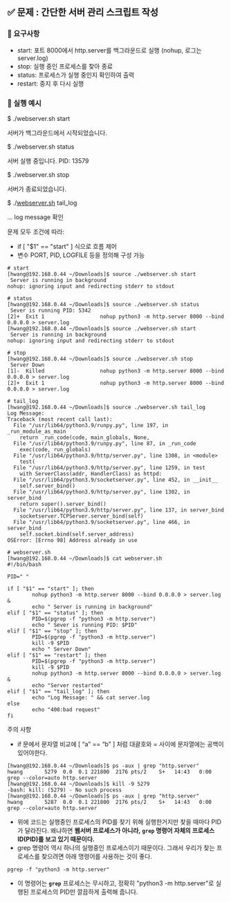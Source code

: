 ## **✅ 문제 : 간단한 서버 관리 스크립트 작성**

### **🔧 요구사항**

- start: 포트 8000에서 http.server를 백그라운드로 실행 (nohup, 로그는 server.log)
- stop: 실행 중인 프로세스를 찾아 종료
- status: 프로세스가 실행 중인지 확인하여 출력
- restart: 중지 후 다시 실행

### **🎯 실행 예시**

$ ./webserver.sh start

서버가 백그라운드에서 시작되었습니다.

$ ./webserver.sh status

서버 실행 중입니다. PID: 13579

$ ./webserver.sh stop

서버가 종료되었습니다.

$ ./[webserver.sh](http://webserver.sh/) tail_log

… log message 확인

문제 모두 조건에 따라:

- if [ "$1" == "start" ] 식으로 흐름 제어
- 변수 PORT, PID, LOGFILE 등을 정의해 구성 가능

```
# start
[hwang@192.168.0.44 ~/Downloads]$ source ./webserver.sh start
 Server is running in background
nohup: ignoring input and redirecting stderr to stdout

# status
[hwang@192.168.0.44 ~/Downloads]$ source ./webserver.sh status
 Sever is running PID: 5342
[2]+  Exit 1                  nohup python3 -m http.server 8000 --bind 0.0.0.0 > server.log
[hwang@192.168.0.44 ~/Downloads]$ source ./webserver.sh start
 Server is running in background
nohup: ignoring input and redirecting stderr to stdout

# stop
[hwang@192.168.0.44 ~/Downloads]$ source ./webserver.sh stop
 Server Down
[1]-  Killed                  nohup python3 -m http.server 8000 --bind 0.0.0.0 > server.log
[2]+  Exit 1                  nohup python3 -m http.server 8000 --bind 0.0.0.0 > server.log

# tail_log
[hwang@192.168.0.44 ~/Downloads]$ source ./webserver.sh tail_log
Log Message:
Traceback (most recent call last):
  File "/usr/lib64/python3.9/runpy.py", line 197, in _run_module_as_main
    return _run_code(code, main_globals, None,
  File "/usr/lib64/python3.9/runpy.py", line 87, in _run_code
    exec(code, run_globals)
  File "/usr/lib64/python3.9/http/server.py", line 1308, in <module>
    test(
  File "/usr/lib64/python3.9/http/server.py", line 1259, in test
    with ServerClass(addr, HandlerClass) as httpd:
  File "/usr/lib64/python3.9/socketserver.py", line 452, in __init__
    self.server_bind()
  File "/usr/lib64/python3.9/http/server.py", line 1302, in server_bind
    return super().server_bind()
  File "/usr/lib64/python3.9/http/server.py", line 137, in server_bind
    socketserver.TCPServer.server_bind(self)
  File "/usr/lib64/python3.9/socketserver.py", line 466, in server_bind
    self.socket.bind(self.server_address)
OSError: [Errno 98] Address already in use

# webserver.sh
[hwang@192.168.0.44 ~/Downloads]$ cat webserver.sh
#!/bin/bash

PID=" "

if [ "$1" == "start" ]; then
        nohup python3 -m http.server 8000 --bind 0.0.0.0 > server.log &
        echo " Server is running in background"
elif [ "$1" == "status" ]; then
        PID=$(pgrep -f "python3 -m http.server")
        echo " Sever is running PID: $PID"
elif [ "$1" == "stop" ]; then
        PID=$(pgrep -f "python3 -m http.server")
        kill -9 $PID
        echo " Server Down"
elif [ "$1" == "restart" ]; then
        PID=$(pgrep -f "python3 -m http.server")
        kill -9 $PID
        nohup python3 -m http.server 8000 --bind 0.0.0.0 > server.log &
        echo "Server restarted"
elif [ "$1" == "tail_log" ]; then
        echo "Log Message: " && cat server.log
else
        echo "400:bad request"
fi

```

주의 사항

- if 문에서 문자열 비교에 [ “a” == “b” ] 처럼 대괄호와 = 사이에 문자열에는 공백이 있어야한다.

```
[hwang@192.168.0.44 ~/Downloads]$ ps -aux | grep "http.server"
hwang       5279  0.0  0.1 221800  2176 pts/2    S+   14:43   0:00 grep --color=auto http.server
[hwang@192.168.0.44 ~/Downloads]$ kill -9 5279
-bash: kill: (5279) - No such process
[hwang@192.168.0.44 ~/Downloads]$ ps -aux | grep "http.server"
hwang       5287  0.0  0.1 221800  2176 pts/2    S+   14:43   0:00 grep --color=auto http.server
```

- 위에 코드는 실행중인 프로세스의 PID를 찾기 위해 실행한거지만 찾을 때마다 PID가 달라진다. 왜냐하면 **웹서버 프로세스가 아니라, `grep` 명령어 자체의 프로세스 ID(PID)를 보고 있기 때문이다.**
- grep 명령어 역시 하나의 실행중인 프로세스이기 때문이다. 그래서 우리가 찾는 프로세스를 찾으려면 아래 명령어를 사용하는 것이 좋다.

```
pgrep -f "python3 -m http.server"
```

- 이 명령어는 **`grep`** 프로세스는 무시하고, 정확히 "python3 -m http.server"로 실행된 프로세스의 PID만 깔끔하게 출력해 줍니다.